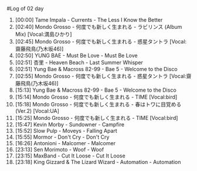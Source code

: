 #Log of 02 day

1. [00:00] Tame Impala - Currents - The Less I Know the Better
1. [02:40] Mondo Grosso - 何度でも新しく生まれる - ラビリンス (Album Mix) [Vocal:満島ひかり]
1. [02:45] Mondo Grosso - 何度でも新しく生まれる - 惑星タントラ [Vocal:齋藤飛鳥(乃木坂46)]
1. [02:50] YUNG BAE - Must Be Love - Must Be Love
1. [02:51] 杏里 - Heaven Beach - Last Summer Whisper
1. [02:51] Yung Bae & Macross 82-99 - Bae 5 - Welcome to the Disco
1. [02:55] Mondo Grosso - 何度でも新しく生まれる - 惑星タントラ [Vocal:齋藤飛鳥(乃木坂46)]
1. [15:13] Yung Bae & Macross 82-99 - Bae 5 - Welcome to the Disco
1. [15:14] Mondo Grosso - 何度でも新しく生まれる - TIME [Vocal:bird]
1. [15:18] Mondo Grosso - 何度でも新しく生まれる - 春はトワに目覚める (Ver.2) [Vocal:UA]
1. [15:25] Mondo Grosso - 何度でも新しく生まれる - TIME [Vocal:bird]
1. [15:47] Kevin Morby - Sundowner - Campfire
1. [15:52] Slow Pulp - Moveys - Falling Apart
1. [15:55] Mormor - Don't Cry - Don't Cry
1. [16:26] Antonioni - Malcomer - Malcomer
1. [23:13] Sen Morimoto - Woof - Woof
1. [23:15] MaxBand - Cut It Loose - Cut It Loose
1. [23:18] King Gizzard & The Lizard Wizard - Automation - Automation
